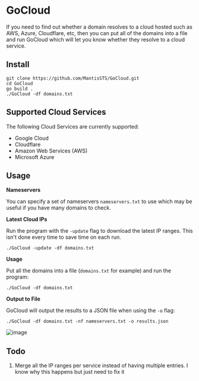 # GoCloud

If you need to find out whether a domain resolves to a cloud hosted such as AWS, Azure, Cloudflare, etc, then you can put all of the domains into a file and run GoCloud which will let you know whether they resolve to a cloud service.

## Install

```
git clone https://github.com/MantisSTS/GoCloud.git
cd GoCloud
go build .
./GoCloud -df domains.txt
```

## Supported Cloud Services

The following Cloud Services are currently supported:

- Google Cloud
- Cloudflare
- Amazon Web Services (AWS)
- Microsoft Azure


## Usage

**Nameservers**

You can specify a set of nameservers `nameservers.txt` to use which may be useful if you have many domains to check.


**Latest Cloud IPs**

Run the program with the `-update` flag to download the latest IP ranges. This isn't done every time to save time on each run.

```
./GoCloud -update -df domains.txt
```

**Usage**

Put all the domains into a file (`domains.txt` for example) and run the program:

```
./GoCloud -df domains.txt 
```

**Output to File**

GoCloud will output the results to a JSON file when using the `-o` flag:

```
./GoCloud -df domains.txt -nf nameservers.txt -o results.json
```


![image](https://user-images.githubusercontent.com/818959/208897747-1be861b4-e2b0-4949-a1ff-72eea56ea965.png)


## Todo

1. Merge all the IP ranges per service instead of having multiple entries. I know why this happens but just need to fix it
